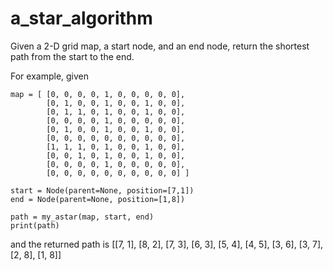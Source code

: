# a_star_algorithm
Given a 2-D grid map, a start node, and an end node,  return the shortest path from the start to the end.

For example, given

    map = [ [0, 0, 0, 0, 1, 0, 0, 0, 0, 0],
            [0, 1, 0, 0, 1, 0, 0, 1, 0, 0],
            [0, 1, 1, 0, 1, 0, 0, 1, 0, 0],
            [0, 0, 0, 0, 1, 0, 0, 0, 0, 0],
            [0, 1, 0, 0, 1, 0, 0, 1, 0, 0],
            [0, 0, 0, 0, 0, 0, 0, 0, 0, 0],
            [1, 1, 1, 0, 1, 0, 0, 1, 0, 0],
            [0, 0, 1, 0, 1, 0, 0, 1, 0, 0],
            [0, 0, 0, 0, 1, 0, 0, 0, 0, 0],
            [0, 0, 0, 0, 0, 0, 0, 0, 0, 0] ]

    start = Node(parent=None, position=[7,1])
    end = Node(parent=None, position=[1,8])

    path = my_astar(map, start, end)
    print(path)
    
and the returned path is
    [[7, 1], [8, 2], [7, 3], [6, 3], [5, 4], [4, 5], [3, 6], [3, 7], [2, 8], [1, 8]]

